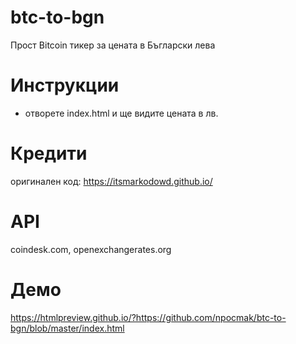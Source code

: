 # btc-to-bgn

Прост Bitcoin тикер за цената в Бъгларски лева

# Инструкции

- отворете index.html и ще видите цената в лв.

# Кредити

оригинален код: https://itsmarkodowd.github.io/

# API

coindesk.com, оpenexchangerates.org

# Демо

https://htmlpreview.github.io/?https://github.com/npocmak/btc-to-bgn/blob/master/index.html
